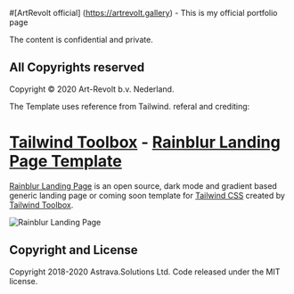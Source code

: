 #[ArtRevolt official] (https://artrevolt.gallery) - This is my official portfolio page

The content is confidential and private. 


## All Copyrights reserved 

Copyright © 2020 Art-Revolt b.v. Nederland.


The Template uses reference from Tailwind. 
referal and crediting:

# [Tailwind Toolbox](https://www.tailwindtoolbox.com/) - [Rainblur Landing Page Template](https://www.tailwindtoolbox.com/templates/rainblur-landing-page)

[Rainblur Landing Page](https://www.tailwindtoolbox.com/templates/rainblur-landing-page) is an open source, dark mode and gradient based generic landing page or coming soon template for [Tailwind CSS](https://tailwindcss.com/) created by [Tailwind Toolbox](https://www.tailwindtoolbox.com/).

![Rainblur Landing Page](https://www.tailwindtoolbox.com/templates/rainblur-landing-page.png)

## Copyright and License

Copyright 2018-2020 Astrava.Solutions Ltd. Code released under the MIT license.

